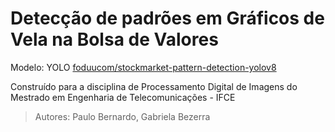 # Detecção de padrões em Gráficos de Vela na Bolsa de Valores

Modelo: YOLO [foduucom/stockmarket-pattern-detection-yolov8](https://huggingface.co/foduucom/stockmarket-pattern-detection-yolov8)

Construído para a disciplina de Processamento Digital de Imagens do Mestrado em Engenharia de Telecomunicações - IFCE

> Autores: Paulo Bernardo, Gabriela Bezerra


